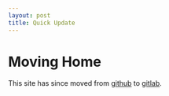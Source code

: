 ```yaml
---
layout: post
title: Quick Update 
---
```


# Moving Home

This site has since moved from [github](http://www.github.com) to [gitlab](http://www.gitlab.com). 

 


